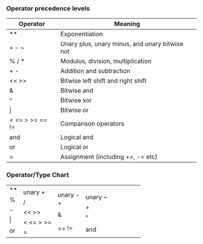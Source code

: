 ### Operator precedence levels

Operator           | Meaning
-------------------|---------
**                 | Exponentiation
+ - ~              | Unary plus, unary minus, and unary bitwise not
% / *              | Modulus, division, multiplication
+ -                | Addition and subtraction
<< >>              | Bitwise left shift and right shift
&                  | Bitwise and
^                  | Bitwise xor
&#124;             | Bitwise or
< <= > >= == !=    | Comparison operators
and                | Logical and
or                 | Logical or
=                  | Assignment (including +=, -= etc)

### Operator/Type Chart



<table>



<tr><td rowspan="4">**</td><td></td><td></td><td></td><td></td><td></td></tr>



<tr><td rowspan="4">unary +</td><td></td><td></td><td></td><td></td><td></td></tr>



<tr><td rowspan="4">unary -</td><td></td><td></td><td></td><td></td><td></td></tr>



<tr><td rowspan="4">unary ~</td><td></td><td></td><td></td><td></td><td></td></tr>



<tr><td rowspan="4">%</td><td></td><td></td><td></td><td></td><td></td></tr>



<tr><td rowspan="4">/</td><td></td><td></td><td></td><td></td><td></td></tr>



<tr><td rowspan="4">*</td><td></td><td></td><td></td><td></td><td></td></tr>



<tr><td rowspan="4">+</td><td></td><td></td><td></td><td></td><td></td></tr>



<tr><td rowspan="4">-</td><td></td><td></td><td></td><td></td><td></td></tr>



<tr><td rowspan="4">&lt;&lt; &gt;&gt;</td><td></td><td></td><td></td><td></td><td></td></tr>



<tr><td rowspan="4">&amp;</td><td></td><td></td><td></td><td></td><td></td></tr>



<tr><td rowspan="4">^</td><td></td><td></td><td></td><td></td><td></td></tr>



<tr><td rowspan="4">&#124;</td><td></td><td></td><td></td><td></td><td></td></tr>



<tr><td rowspan="4">&lt; &lt;= &gt; &gt;=</td><td></td><td></td><td></td><td></td><td></td></tr>



<tr><td rowspan="4">== !=</td><td></td><td></td><td></td><td></td><td></td></tr>



<tr><td rowspan="4">and</td><td></td><td></td><td></td><td></td><td></td></tr>



<tr><td rowspan="4">or</td><td></td><td></td><td></td><td></td><td></td></tr>



<tr><td rowspan="4">=</td><td></td><td></td><td></td><td></td><td></td></tr>



</table>



